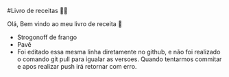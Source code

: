 #Livro de receitas :man_cook:

Olá, Bem vindo ao meu livro de receita :wave:

- Strogonoff de frango
- Pavê
- Foi editado essa mesma linha diretamente no github, e não foi realizado o comando git pull para igualar as versoes. Quando tentarmos commitar e apos realizar push irá retornar com erro. 
